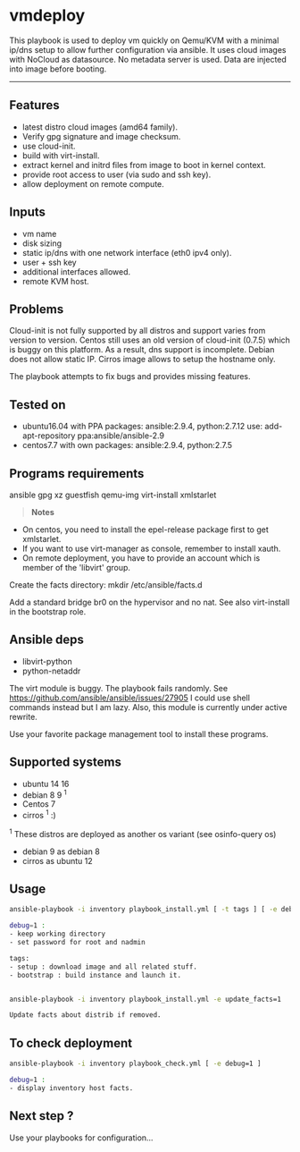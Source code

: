 vmdeploy
========


This playbook is used to deploy vm quickly on Qemu/KVM with a minimal ip/dns
setup to allow further configuration via ansible. It uses cloud images with
NoCloud as datasource. No metadata server is used. Data are injected into
image before booting.

----------

Features
--------

- latest distro cloud images (amd64 family).
- Verify gpg signature and image checksum.
- use cloud-init.
- build with virt-install.
- extract kernel and initrd files from image to boot in kernel context.
- provide root access to user (via sudo and ssh key).
- allow deployment on remote compute.

Inputs
------

- vm name
- disk sizing
- static ip/dns with one network interface (eth0 ipv4 only).
- user + ssh key
- additional interfaces allowed.
- remote KVM host.

Problems
--------

Cloud-init is not fully supported by all distros and support varies from
version to version. Centos still uses an old version of cloud-init (0.7.5)
which is buggy on this platform. As a result, dns support is incomplete.
Debian does not allow static IP.
Cirros image allows to setup the hostname only.

The playbook attempts to fix bugs and provides missing features.

Tested on
---------

* ubuntu16.04 with PPA packages: ansible:2.9.4, python:2.7.12
    use: add-apt-repository ppa:ansible/ansible-2.9
* centos7.7 with own packages: ansible:2.9.4, python:2.7.5

Programs requirements
---------------------

ansible
gpg
xz
guestfish
qemu-img
virt-install
xmlstarlet

>**Notes**
- On centos, you need to install the epel-release package first to get xmlstarlet.
- If you want to use virt-manager as console, remember to install xauth.
- On remote deployment, you have to provide an account which is member of the 'libvirt' group.

Create the facts directory:
mkdir /etc/ansible/facts.d

Add a standard bridge br0 on the hypervisor and no nat.
See also virt-install in the bootstrap role.

Ansible deps
------------

- libvirt-python
- python-netaddr

The virt module is buggy. The playbook fails randomly.
See https://github.com/ansible/ansible/issues/27905
I could use shell commands instead but I am lazy. Also, this module
is currently under active rewrite.

Use your favorite package management tool to install these programs.

Supported systems
-----------------

- ubuntu 14 16
- debian 8 9 <sup>1</sup>
- Centos 7
- cirros <sup>1</sup> :)

<sup>1</sup> These distros are deployed as another os variant (see osinfo-query os)
- debian 9 as debian 8
- cirros as ubuntu 12


Usage
-----

```sh
ansible-playbook -i inventory playbook_install.yml [ -t tags ] [ -e debug=1 ]

debug=1 :
- keep working directory
- set password for root and nadmin

tags:
- setup : download image and all related stuff.
- bootstrap : build instance and launch it.


ansible-playbook -i inventory playbook_install.yml -e update_facts=1

Update facts about distrib if removed.
```

To check deployment
-------------------

```sh
ansible-playbook -i inventory playbook_check.yml [ -e debug=1 ]

debug=1 :
- display inventory host facts.
```

Next step ?
---------

Use your playbooks for configuration...
